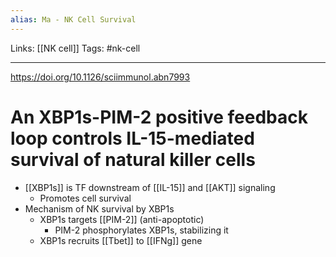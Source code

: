 ```yaml
---
alias: Ma - NK Cell Survival
---
```


Links: [[NK cell]]
Tags: #nk-cell 

---

https://doi.org/10.1126/sciimmunol.abn7993

# An XBP1s-PIM-2 positive feedback loop controls IL-15-mediated survival of natural killer cells

- [[XBP1s]] is TF downstream of [[IL-15]] and [[AKT]] signaling
	- Promotes cell survival
- Mechanism of NK survival by XBP1s
	- XBP1s targets [[PIM-2]] (anti-apoptotic)
		- PIM-2 phosphorylates XBP1s, stabilizing it
	- XBP1s recruits [[Tbet]] to [[IFNg]] gene